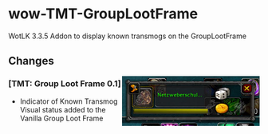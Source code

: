 # wow-TMT-GroupLootFrame

WotLK 3.3.5 Addon to display known transmogs on the GroupLootFrame

## Changes

<img src="https://raw.githubusercontent.com/telkar-rg/wow-TMT-GroupLootFrame/refs/heads/main/_IMG/1.png" align="right">

### [TMT: Group Loot Frame 0.1]
- Indicator of Known Transmog Visual status added to the Vanilla Group Loot Frame
